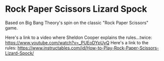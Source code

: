 # Rock Paper Scissors Lizard Spock

Based on Big Bang Theory's spin on the classic "Rock Paper Scissors" game.

Here's a link to a video where Sheldon Cooper explains the rules...twice: https://www.youtube.com/watch?v=_PUEoDYpUyQ
Here's a link to the rules: https://www.instructables.com/id/How-to-Play-Rock-Paper-Scissors-Lizard-Spock/